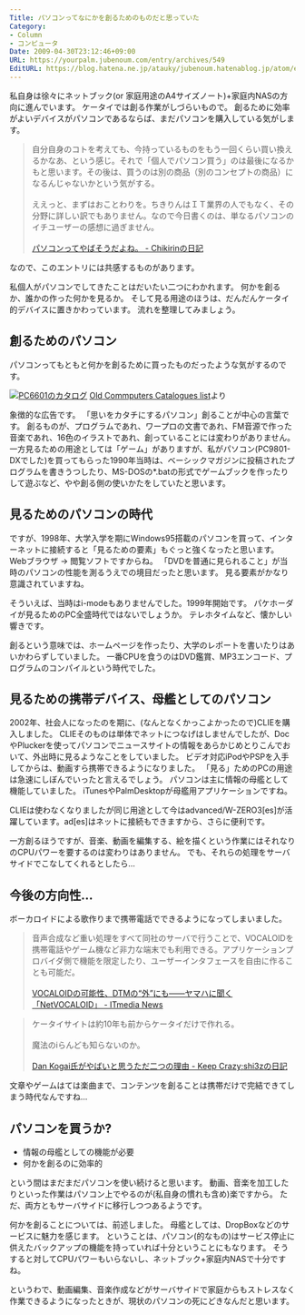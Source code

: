 ```yaml
---
Title: パソコンってなにかを創るためのものだと思っていた
Category:
- Column
- コンピュータ
Date: 2009-04-30T23:12:46+09:00
URL: https://yourpalm.jubenoum.com/entry/archives/549
EditURL: https://blog.hatena.ne.jp/atauky/jubenoum.hatenablog.jp/atom/entry/6653458415120885464
---
```


私自身は徐々にネットブック(or 家庭用途のA4サイズノート)+家庭内NASの方向に進んでいます。
ケータイでは創る作業がしづらいもので。
創るために効率がよいデバイスがパソコンであるならば、まだパソコンを購入している気がします。

<blockquote>自分自身のコトを考えても、今持っているものをもう一回くらい買い換えるかなあ、という感じ。それで「個人でパソコン買う」のは最後になるかもと思います。その後は、買うのは別の商品（別のコンセプトの商品）になるんじゃないかという気がする。<br />
<br />
ええっと、まずはおことわりを。ちきりんはＩＴ業界の人でもなく、その分野に詳しい訳でもありません。なので今日書くのは、単なるパソコンのイチユーザーの感想に過ぎません。<br /><br /><a href="http://d.hatena.ne.jp/Chikirin/20090425">パソコンってやばそうだよね。 - Chikirinの日記</a></blockquote>
なので、このエントリには共感するものがあります。

私個人がパソコンでしてきたことはだいたい二つにわかれます。
何かを創るか、誰かの作った何かを見るか。
そして見る用途のほうは、だんだんケータイ的デバイスに置きかわっています。
流れを整理してみましょう。

<!--more-->

<h2>創るためのパソコン</h2>

パソコンってもともと何かを創るために買ったものだったような気がするのです。

<a href="http://www.flickr.com/photos/36441473@N03/3488592250/" title="PC6601のカタログ" class="flickr-image aligncenter"><img src="http://farm4.static.flickr.com/3577/3488592250_6ed86f210d.jpg" alt="PC6601のカタログ" class=""  /></a>
<a href="http://web.kyoto-inet.or.jp/people/s-oga/cat1/index.html" title="Old Commputers Catalogues list">Old Commputers Catalogues list</a>より

象徴的な広告です。
「思いをカタチにするパソコン」創ることが中心の言葉です。
創るものが、プログラムであれ、ワープロの文書であれ、FM音源で作った音楽であれ、16色のイラストであれ、創っていることには変わりがありません。
一方見るための用途としては「ゲーム」がありますが、私がパソコン(PC9801-DXでした)を買ってもらった1990年当時は、ベーシックマガジンに投稿されたプログラムを書きうつしたり、MS-DOSの*.batの形式でゲームブックを作ったりして遊ぶなど、やや創る側の使いかたをしていたと思います。

<h2>見るためのパソコンの時代</h2>
ですが、1998年、大学入学を期にWindows95搭載のパソコンを買って、インターネットに接続すると「見るための要素」もぐっと強くなったと思います。
Webブラウザ → 閲覧ソフトですからね。
「DVDを普通に見られること」が当時のパソコンの性能を測るうえでの境目だったと思います。
見る要素がかなり意識されていますね。

そういえば、当時はi-modeもありませんでした。1999年開始です。
パケホーダイが見るためのPC全盛時代ではないでしょうか。
テレホタイムなど、懐かしい響きです。

創るという意味では、ホームページを作ったり、大学のレポートを書いたりはあいかわらずしていました。
一番CPUを食うのはDVD鑑賞、MP3エンコード、プログラムのコンパイルという時代でした。

<h2>見るための携帯デバイス、母艦としてのパソコン</h2>
2002年、社会人になったのを期に、(なんとなくかっこよかったので)CLIEを購入しました。
CLIEそのものは単体でネットにつなげはしませんでしたが、DocやPluckerを使ってパソコンでニュースサイトの情報をあらかじめとりこんでおいて、外出時に見るようなことをしていました。
ビデオ対応iPodやPSPを入手してからは、動画すら携帯できるようになりました。
「見る」ためのPCの用途は急速にしぼんでいったと言えるでしょう。
パソコンは主に情報の母艦として機能していました。
iTunesやPalmDesktopが母艦用アプリケーションですね。

CLIEは使わなくなりましたが同じ用途として今はadvanced/W-ZERO3[es]が活躍しています。ad[es]はネットに接続もできますから、さらに便利です。

一方創るほうですが、音楽、動画を編集する、絵を描くという作業にはそれなりのCPUパワーを要するのは変わりはありません。
でも、それらの処理をサーバサイドでこなしてくれるとしたら...

<h2>今後の方向性...</h2>
ボーカロイドによる歌作りまで携帯電話でできるようになってしまいました。

<blockquote>音声合成など重い処理をすべて同社のサーバで行うことで、VOCALOIDを携帯電話やゲーム機など非力な端末でも利用できる。アプリケーションプロバイダ側で機能を限定したり、ユーザーインタフェースを自由に作ることも可能だ。<br /><br /><a href="http://www.itmedia.co.jp/news/articles/0904/20/news012.html">VOCALOIDの可能性、DTMの“外”にも——ヤマハに聞く「NetVOCALOID」 - ITmedia News</a></blockquote>

<blockquote>ケータイサイトは約10年も前からケータイだけで作れる。<br />
<br />
魔法のiらんども知らないのか。<br /><br /><a href="http://d.hatena.ne.jp/shi3z/20090429/1240968239">Dan Kogai氏がやばいと思うただ二つの理由 - Keep Crazy;shi3zの日記</a></blockquote>

文章やゲームはては楽曲まで、コンテンツを創ることは携帯だけで完結できてしまう時代なんですね...

<h2>パソコンを買うか?</h2>
<ul>
	<li>情報の母艦としての機能が必要</li>
	<li>何かを創るのに効率的</li>
</ul>
という間はまだまだパソコンを使い続けると思います。
動画、音楽を加工したりといった作業はパソコン上でやるのが(私自身の慣れも含め)楽ですから。
ただ、両方ともサーバサイドに移行しつつあるようです。

何かを創ることについては、前述しました。
母艦としては、DropBoxなどのサービスに魅力を感じます。
ということは、パソコン(的なもの)はサービス停止に供えたバックアップの機能を持っていれば十分ということにもなります。
そうすると対してCPUパワーもいらないし、ネットブック+家庭内NASで十分ですね。

というわで、動画編集、音楽作成などがサーバサイドで家庭からもストレスなく作業できるようになったときが、現状のパソコンの死にどきなんだと思います。

